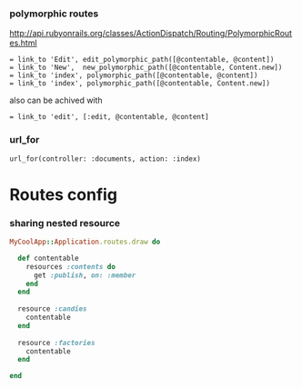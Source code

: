 ### polymorphic routes

http://api.rubyonrails.org/classes/ActionDispatch/Routing/PolymorphicRoutes.html


    = link_to 'Edit', edit_polymorphic_path([@contentable, @content])
    = link_to 'New',  new_polymorphic_path([@contentable, Content.new])
    = link_to 'index', polymorphic_path([@contentable, @content])
    = link_to 'index', polymorphic_path([@contentable, Content.new])

also can be achived with 

    = link_to 'edit', [:edit, @contentable, @content]


### url_for

    url_for(controller: :documents, action: :index)



# Routes config

### sharing nested resource

```ruby
MyCoolApp::Application.routes.draw do

  def contentable
    resources :contents do
      get :publish, on: :member
    end
  end
  
  resource :candies
    contentable
  end
  
  resource :factories
    contentable 
  end

end
```
